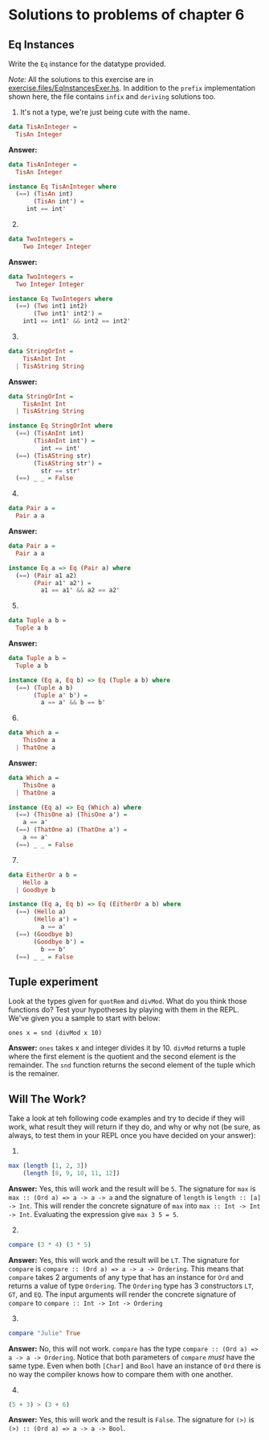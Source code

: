 # Solutions to problems of chapter 6

## Eq Instances

Write the `Eq` instance for the datatype provided.

_Note:_ All the solutions to this exercise are in [exercise.files/EqInstancesExer.hs](exercise.files/EqInstancesExer.hs). In addition to the `prefix` implementation shown here, the file contains `infix` and `deriving` solutions too.

1. It's not a type, we're just being cute with the name.

```haskell
data TisAnInteger =
  TisAn Integer
```

**Answer:**

```haskell
data TisAnInteger =
  TisAn Integer

instance Eq TisAnInteger where
  (==) (TisAn int)
       (TisAn int') =
     int == int'
```

2.

```haskell
data TwoIntegers =
    Two Integer Integer
```

**Answer:**

```haskell
data TwoIntegers =
  Two Integer Integer

instance Eq TwoIntegers where
  (==) (Two int1 int2)
       (Two int1' int2') =
    int1 == int1' && int2 == int2'
```

3.

```haskell
data StringOrInt =
    TisAnInt Int
  | TisAString String
```

**Answer:**

```haskell
data StringOrInt =
    TisAnInt Int
  | TisAString String

instance Eq StringOrInt where
  (==) (TisAnInt int)
       (TisAnInt int') =
         int == int'
  (==) (TisAString str)
       (TisAString str') =
         str == str'
  (==) _ _ = False
```

4.

```haskell
data Pair a =
  Pair a a
```

**Answer:**

```haskell
data Pair a =
  Pair a a

instance Eq a => Eq (Pair a) where
  (==) (Pair a1 a2)
       (Pair a1' a2') =
         a1 == a1' && a2 == a2'
```

5.

```haskell
data Tuple a b =
  Tuple a b
```

**Answer:**

```haskell
data Tuple a b =
  Tuple a b

instance (Eq a, Eq b) => Eq (Tuple a b) where
  (==) (Tuple a b)
       (Tuple a' b') =
         a == a' && b == b'
```

6.

```haskell
data Which a =
    ThisOne a
  | ThatOne a
```

**Answer:**

```haskell
data Which a =
    ThisOne a
  | ThatOne a

instance (Eq a) => Eq (Which a) where
  (==) (ThisOne a) (ThisOne a') =
    a == a'
  (==) (ThatOne a) (ThatOne a') =
    a == a'
  (==) _ _ = False
```

7.

```haskell
data EitherOr a b =
    Hello a
  | Goodbye b

instance (Eq a, Eq b) => Eq (EitherOr a b) where
  (==) (Hello a)
       (Hello a') =
         a == a'
  (==) (Goodbye b)
       (Goodbye b') =
         b == b'
  (==) _ _ = False
```

## Tuple experiment

Look at the types given for `quotRem` and `divMod`. What do you think those functions do? Test your hypotheses by playing with them in the REPL. We've given you a sample to start with below:

`ones x = snd (divMod x 10)`

**Answer:** `ones` takes x and integer divides it by 10. `divMod` returns a tuple where the first element is the quotient and the second element is the remainder. The `snd` function returns the second element of the tuple which is the remainer.

## Will The Work?

Take a look at teh following code examples and try to decide if they will work, what result they will return if they do, and why or why not (be sure, as always, to test them in your REPL once you have decided on your answer):

1.

```haskell
max (length [1, 2, 3])
    (length [8, 9, 10, 11, 12])
```

**Answer:** Yes, this will work and the result will be `5`. The signature for `max` is `max :: (Ord a) => a -> a -> a` and the signature of `length` is `length :: [a] -> Int`. This will render the concrete signature of `max` into `max :: Int -> Int -> Int`. Evaluating the expression give `max 3 5 = 5`.

2.

```haskell
compare (3 * 4) (3 * 5)
```

**Answer:** Yes, this will work and the result will be `LT`. The signature for `compare` is `compare :: (Ord a) => a -> a -> Ordering`. This means that `compare` takes 2 arguments of any type that has an instance for `Ord` and returns a value of type `Ordering`. The `Ordering` type has 3 constructors `LT`, `GT`, and `EQ`. The input arguments will render the concrete signature of `compare` to `compare :: Int -> Int -> Ordering`

3.

```haskell
compare "Julie" True
```

**Answer:** No, this will not work. `compare` has the type `compare :: (Ord a) => a -> a -> Ordering`. Notice that both parameters of `compare` _must_ have the same type. Even when both `[Char]` and `Bool` have an instance of `Ord` there is no way the compiler knows how to compare them with one another.

4.

```haskell
(5 + 3) > (3 + 6)
```

**Answer:** Yes, this will work and the result is `False`. The signature for `(>)` is `(>) :: (Ord a) => a -> a -> Bool`.
